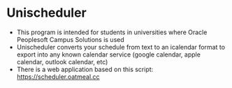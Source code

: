 # Unischeduler
* This program is intended for students in universities where Oracle Peoplesoft Campus Solutions is used
* Unischeduler converts your schedule from text to an icalendar format to export into any known calendar service (google calendar, apple calendar, outlook calendar, etc)
* There is a web application based on this script: https://scheduler.oatmeal.cc
